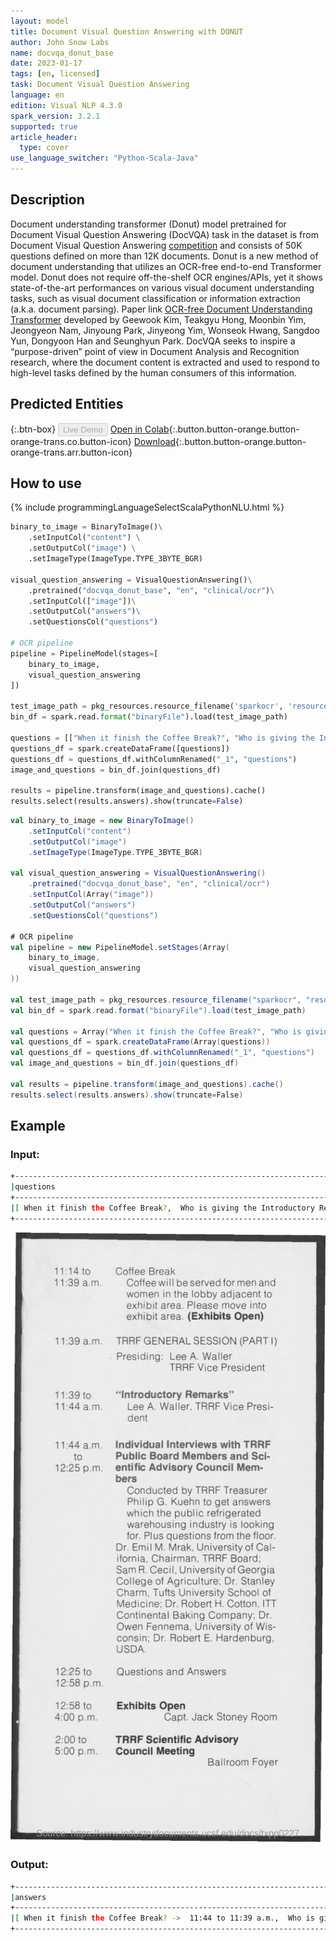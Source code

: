 ```yaml
---
layout: model
title: Document Visual Question Answering with DONUT
author: John Snow Labs
name: docvqa_donut_base
date: 2023-01-17
tags: [en, licensed]
task: Document Visual Question Answering
language: en
edition: Visual NLP 4.3.0
spark_version: 3.2.1
supported: true
article_header:
  type: cover
use_language_switcher: "Python-Scala-Java"
---
```



## Description

Document understanding transformer (Donut) model pretrained for Document Visual Question Answering (DocVQA) task in the dataset is from Document Visual Question Answering [competition](https://rrc.cvc.uab.es/?ch=17) and consists of 50K questions defined on more than 12K documents. 
Donut is a new method of document understanding that utilizes an OCR-free end-to-end Transformer model. Donut does not require off-the-shelf OCR engines/APIs, yet it shows state-of-the-art performances on various visual document understanding tasks, such as visual document classification or information extraction (a.k.a. document parsing). Paper link [OCR-free Document Understanding Transformer](https://arxiv.org/abs/2111.15664) developed by Geewook Kim, Teakgyu Hong, Moonbin Yim, Jeongyeon Nam, Jinyoung Park, Jinyeong Yim, Wonseok Hwang, Sangdoo Yun, Dongyoon Han and Seunghyun Park.
DocVQA seeks to inspire a “purpose-driven” point of view in Document Analysis and Recognition research, where the document content is extracted and used to respond to high-level tasks defined by the human consumers of this information.

## Predicted Entities

{:.btn-box}
<button class="button button-orange" disabled>Live Demo</button>
[Open in Colab](https://colab.research.google.com/github/JohnSnowLabs/spark-ocr-workshop/blob/master/jupyter/Cards/SparkOcrVisualQuestionAnswering.ipynb){:.button.button-orange.button-orange-trans.co.button-icon}
[Download](https://s3.amazonaws.com/auxdata.johnsnowlabs.com/clinical/ocr/docvqa_donut_base_en_4.3.0_3.0_1673269990044.zip){:.button.button-orange.button-orange-trans.arr.button-icon}


## How to use

<div class="tabs-box" markdown="1">
{% include programmingLanguageSelectScalaPythonNLU.html %}

```python
binary_to_image = BinaryToImage()\
    .setInputCol("content") \
    .setOutputCol("image") \
    .setImageType(ImageType.TYPE_3BYTE_BGR)

visual_question_answering = VisualQuestionAnswering()\
    .pretrained("docvqa_donut_base", "en", "clinical/ocr")\
    .setInputCol(["image"])\
    .setOutputCol("answers")\
    .setQuestionsCol("questions")

# OCR pipeline
pipeline = PipelineModel(stages=[
    binary_to_image,
    visual_question_answering
])

test_image_path = pkg_resources.resource_filename('sparkocr', 'resources/ocr/vqa/agenda.png')
bin_df = spark.read.format("binaryFile").load(test_image_path)

questions = [["When it finish the Coffee Break?", "Who is giving the Introductory Remarks?", "Who is going to take part of the individual interviews?"]]
questions_df = spark.createDataFrame([questions])
questions_df = questions_df.withColumnRenamed("_1", "questions")
image_and_questions = bin_df.join(questions_df)

results = pipeline.transform(image_and_questions).cache()
results.select(results.answers).show(truncate=False)
```
```scala
val binary_to_image = new BinaryToImage()
    .setInputCol("content") 
    .setOutputCol("image") 
    .setImageType(ImageType.TYPE_3BYTE_BGR)

val visual_question_answering = VisualQuestionAnswering()
    .pretrained("docvqa_donut_base", "en", "clinical/ocr")
    .setInputCol(Array("image"))
    .setOutputCol("answers")
    .setQuestionsCol("questions")

# OCR pipeline
val pipeline = new PipelineModel.setStages(Array(
    binary_to_image,
    visual_question_answering
))

val test_image_path = pkg_resources.resource_filename("sparkocr", "resources/ocr/vqa/agenda.png")
val bin_df = spark.read.format("binaryFile").load(test_image_path)

val questions = Array("When it finish the Coffee Break?", "Who is giving the Introductory Remarks?", "Who is going to take part of the individual interviews?")
val questions_df = spark.createDataFrame(Array(questions))
val questions_df = questions_df.withColumnRenamed("_1", "questions")
val image_and_questions = bin_df.join(questions_df)

val results = pipeline.transform(image_and_questions).cache()
results.select(results.answers).show(truncate=False)
```
</div>

## Example

### Input:
```bash
+---------------------------------------------------------------------------------------------------------------------------------------------------------------------------------------------------------------------------+
|questions                                                                                                                                                                                                                    |
+---------------------------------------------------------------------------------------------------------------------------------------------------------------------------------------------------------------------------+
|[ When it finish the Coffee Break?,  Who is giving the Introductory Remarks?, Who is going to take part of the individual interviews?
+---------------------------------------------------------------------------------------------------------------------------------------------------------------------------------------------------------------------------+
```
![Screenshot](../../_examples_ocr/image12.png)


### Output:
```bash
+---------------------------------------------------------------------------------------------------------------------------------------------------------------------------------------------------------------------------+
|answers                                                                                                                                                                                                                    |
+---------------------------------------------------------------------------------------------------------------------------------------------------------------------------------------------------------------------------+
|[ When it finish the Coffee Break? ->  11:44 to 11:39 a.m.,  Who is giving the Introductory Remarks? ->  lee a. waller, trrf vice presi- dent,  Who is going to take part of the individual interviews? ->  trrf treasurer]|
+---------------------------------------------------------------------------------------------------------------------------------------------------------------------------------------------------------------------------+
```



